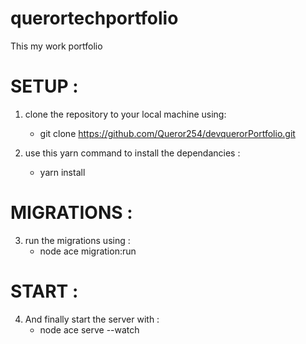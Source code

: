 # querortechportfolio
This my work portfolio

# SETUP : 
1. clone the  repository to your local machine using: 
      - git clone https://github.com/Queror254/devquerorPortfolio.git

2. use this yarn command to install the dependancies : 
      - yarn install
# MIGRATIONS :
3. run the migrations using : 
      - node ace migration:run
# START : 
4. And finally  start the server with :  
      - node ace serve --watch
